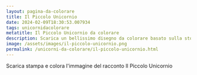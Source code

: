 ```yaml
---
layout: pagina-da-colorare
title: Il Piccolo Unicornio
date: 2024-02-09T18:30:53.007934
tags: unicornidacolorare
metatitle: Il Piccolo Unicornio da colorare
description: Scarica un bellissimo disegno da colorare basato sulla storia Il Piccolo Unicornio
image: /assets/images/il-piccolo-unicornio.png
permalink: /unicorni-da-colorare/il-piccolo-unicornio.html
---
```

Scarica stampa e colora l'immagine del racconto Il Piccolo Unicornio
